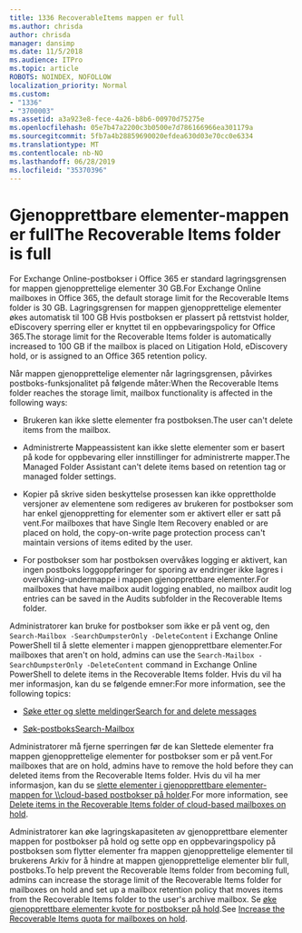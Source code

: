 ```yaml
---
title: 1336 RecoverableItems mappen er full
ms.author: chrisda
author: chrisda
manager: dansimp
ms.date: 11/5/2018
ms.audience: ITPro
ms.topic: article
ROBOTS: NOINDEX, NOFOLLOW
localization_priority: Normal
ms.custom:
- "1336"
- "3700003"
ms.assetid: a3a923e8-fece-4a26-b8b6-00970d75275e
ms.openlocfilehash: 05e7b47a2200c3b0500e7d786166966ea301179a
ms.sourcegitcommit: 5fb7a4b28859690020efdea630d03e70cc0e6334
ms.translationtype: MT
ms.contentlocale: nb-NO
ms.lasthandoff: 06/28/2019
ms.locfileid: "35370396"
---
```

# <a name="the-recoverable-items-folder-is-full"></a><span data-ttu-id="e4533-102">Gjenopprettbare elementer-mappen er full</span><span class="sxs-lookup"><span data-stu-id="e4533-102">The Recoverable Items folder is full</span></span>

<span data-ttu-id="e4533-103">For Exchange Online-postbokser i Office 365 er standard lagringsgrensen for mappen gjenopprettelige elementer 30 GB.</span><span class="sxs-lookup"><span data-stu-id="e4533-103">For Exchange Online mailboxes in Office 365, the default storage limit for the Recoverable Items folder is 30 GB.</span></span> <span data-ttu-id="e4533-104">Lagringsgrensen for mappen gjenopprettelige elementer økes automatisk til 100 GB Hvis postboksen er plassert på rettstvist holder, eDiscovery sperring eller er knyttet til en oppbevaringspolicy for Office 365.</span><span class="sxs-lookup"><span data-stu-id="e4533-104">The storage limit for the Recoverable Items folder is automatically increased to 100 GB if the mailbox is placed on Litigation Hold, eDiscovery hold, or is assigned to an Office 365 retention policy.</span></span>

<span data-ttu-id="e4533-105">Når mappen gjenopprettelige elementer når lagringsgrensen, påvirkes postboks-funksjonalitet på følgende måter:</span><span class="sxs-lookup"><span data-stu-id="e4533-105">When the Recoverable Items folder reaches the storage limit, mailbox functionality is affected in the following ways:</span></span>

- <span data-ttu-id="e4533-106">Brukeren kan ikke slette elementer fra postboksen.</span><span class="sxs-lookup"><span data-stu-id="e4533-106">The user can't delete items from the mailbox.</span></span>

- <span data-ttu-id="e4533-107">Administrerte Mappeassistent kan ikke slette elementer som er basert på kode for oppbevaring eller innstillinger for administrerte mapper.</span><span class="sxs-lookup"><span data-stu-id="e4533-107">The Managed Folder Assistant can't delete items based on retention tag or managed folder settings.</span></span>

- <span data-ttu-id="e4533-108">Kopier på skrive siden beskyttelse prosessen kan ikke opprettholde versjoner av elementene som redigeres av brukeren for postbokser som har enkel gjenoppretting for elementer som er aktivert eller er satt på vent.</span><span class="sxs-lookup"><span data-stu-id="e4533-108">For mailboxes that have Single Item Recovery enabled or are placed on hold, the copy-on-write page protection process can't maintain versions of items edited by the user.</span></span>

- <span data-ttu-id="e4533-109">For postbokser som har postboksen overvåkes logging er aktivert, kan ingen postboks loggoppføringer for sporing av endringer ikke lagres i overvåking-undermappe i mappen gjenopprettbare elementer.</span><span class="sxs-lookup"><span data-stu-id="e4533-109">For mailboxes that have mailbox audit logging enabled, no mailbox audit log entries can be saved in the Audits subfolder in the Recoverable Items folder.</span></span>

<span data-ttu-id="e4533-110">Administratorer kan bruke for postbokser som ikke er på vent og, den `Search-Mailbox -SearchDumpsterOnly -DeleteContent` i Exchange Online PowerShell til å slette elementer i mappen gjenopprettbare elementer.</span><span class="sxs-lookup"><span data-stu-id="e4533-110">For mailboxes that aren't on hold, admins can use the `Search-Mailbox -SearchDumpsterOnly -DeleteContent` command in Exchange Online PowerShell to delete items in the Recoverable Items folder.</span></span> <span data-ttu-id="e4533-111">Hvis du vil ha mer informasjon, kan du se følgende emner:</span><span class="sxs-lookup"><span data-stu-id="e4533-111">For more information, see the following topics:</span></span>

- [<span data-ttu-id="e4533-112">Søke etter og slette meldinger</span><span class="sxs-lookup"><span data-stu-id="e4533-112">Search for and delete messages</span></span>](https://docs.microsoft.com/office365/securitycompliance/search-for-and-delete-messagesadmin-help)

- [<span data-ttu-id="e4533-113">Søk-postboks</span><span class="sxs-lookup"><span data-stu-id="e4533-113">Search-Mailbox</span></span>](https://docs.microsoft.com/powershell/module/exchange/mailboxes/Search-Mailbox)

<span data-ttu-id="e4533-114">Administratorer må fjerne sperringen før de kan Slettede elementer fra mappen gjenopprettelige elementer for postbokser som er på vent.</span><span class="sxs-lookup"><span data-stu-id="e4533-114">For mailboxes that are on hold, admins have to remove the hold before they can deleted items from the Recoverable Items folder.</span></span> <span data-ttu-id="e4533-115">Hvis du vil ha mer informasjon, kan du se [slette elementer i gjenopprettbare elementer-mappen for \\\cloud-based postbokser på holder](https://docs.microsoft.com/office365/securitycompliance/delete-items-in-the-recoverable-items-folder-of-mailboxes-on-hold).</span><span class="sxs-lookup"><span data-stu-id="e4533-115">For more information, see [Delete items in the Recoverable Items folder of cloud-based mailboxes on hold](https://docs.microsoft.com/office365/securitycompliance/delete-items-in-the-recoverable-items-folder-of-mailboxes-on-hold).</span></span>

<span data-ttu-id="e4533-116">Administratorer kan øke lagringskapasiteten av gjenopprettbare elementer mappen for postbokser på hold og sette opp en oppbevaringspolicy på postboksen som flytter elementer fra mappen gjenopprettelige elementer til brukerens Arkiv for å hindre at mappen gjenopprettelige elementer blir full, postboks.</span><span class="sxs-lookup"><span data-stu-id="e4533-116">To help prevent the Recoverable Items folder from becoming full, admins can increase the storage limit of the Recoverable Items folder for mailboxes on hold and set up a mailbox retention policy that moves items from the Recoverable Items folder to the user's archive mailbox.</span></span> <span data-ttu-id="e4533-117">Se [øke gjenopprettbare elementer kvote for postbokser på hold](https://docs.microsoft.com/office365/securitycompliance/increase-the-recoverable-quota-for-mailboxes-on-hold).</span><span class="sxs-lookup"><span data-stu-id="e4533-117">See [Increase the Recoverable Items quota for mailboxes on hold](https://docs.microsoft.com/office365/securitycompliance/increase-the-recoverable-quota-for-mailboxes-on-hold).</span></span>
